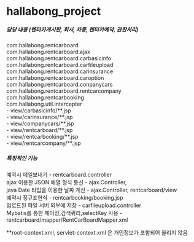 # hallabong_project

<h5>담당 내용 (렌터카게시판, 회사, 차종, 렌터카예약, 권한처리)</h5>
com.hallabong.rentcarboard<br>
com.hallabong.rentcarboard.ajax<br>
com.hallabong.rentcarboard.carbasicinfo<br>
com.hallabong.rentcarboard.carfileupload<br>
com.hallabong.rentcarboard.carinsurance<br>
com.hallabong.rentcarboard.caroption<br>
com.hallabong.rentcarboard.conpanycars<br>
com.hallabong.rentcarboard.rentcarcompany<br>
com.hallabong.rentcarbooking<br>
com.hallabong.util.intercepter<br>
- view/carbasicinfo/**.jsp<br>
- view/carinsurance/**.jsp<br>
- view/companycars/**.jsp<br>
- view/rentcarboard/**.jsp<br>
- view/rentcarbooking/**.jsp<br>
- view/rentcarcompany/**.jsp<br>

<h5>특징적인 기능</h5>

예약시 메일보내기 - rentcarboard.controller<br>
ajax 이용한 JSON 배열 형식 통신 - ajax.Controller, <br>
java Date 타입을 이용한 날짜 계산 - ajax.Controller, rentcarboard/view<br>
예약시 정규표현식 - rentcarbooking/booking.jsp<br>
업로드된 파일 서버 외부에 저장 - carfileupload.controller<br>
Mybatis를 통한 페이징,검색쿼리,selectKey 사용 - rentcarboard/mapper/RentCarBoardMapper.xml<br>


**root-context.xml, servlet-context.xml 은 개인정보가 포함되어 올리지 않음
